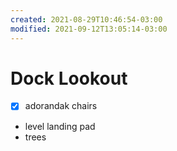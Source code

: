 ```yaml
---
created: 2021-08-29T10:46:54-03:00
modified: 2021-09-12T13:05:14-03:00
---
```


# Dock Lookout

- [x] adorandak chairs
- level landing pad
- trees
